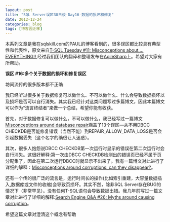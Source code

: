 ```yaml
---
layout: post
title: "SQL Server误区30日谈-Day16-数据的损坏和修复"
date: 2012-12-24
categories: blog
tags: [博客园迁移]
---
```


本系列文章是我在sqlskill.com的PAUL的博客看到的，很多误区都比较具有典型性和代表性，原文来自[T-SQL Tuesday \#11: Misconceptions about.... EVERYTHING\!\!](http://www.sqlskills.com/blogs/paul/post/T-SQL-Tuesday-11-Misconceptions-about-EVERYTHING!!.aspx),经过我们团队的翻译和整理发布在[AgileSharp](http://www.agilesharp.com/)上。希望对大家有所帮助。

**误区 \#16:多个关于数据的损坏和修复误区**

坊间流传的很多版本都不正确

我已经听过很多关于数据修复可以做什么、不可以做什么、什么会导致数据损坏以及损坏是否可以自行消失。其实我已经针对这类问题写过多篇博文，因此本篇博文可以作为“流言终结者”来做一个总结，希望你能有收获。

首先，对于数据修复可以做什么，不可以做什么，我已经写过一篇博文[Misconceptions around database repair](http://www.sqlskills.com/BLOGS/PAUL/post/Misconceptions-around-database-repair.aspx)涵盖了13个误区—从不用DBCC CHECKDB是否能修复错误（当然不能）到REPAIR\_ALLOW\_DATA\_LOSS是否会引起数据丢失（这个名字的确很让人迷惑）。

其次，很多人抱怨说DBCC CHECKDB第一次运行时显示的错误在第二次运行时会自行消失。这很好解释:第一次由DBCC CHECKDB检测出的错误页已经不属于页分配集了，因此在第二次运行DBCC时就显示不出来了。我有一篇博文对此进行了详细的解释：[Misconceptions around corruptions: can they disappear?](http://www.sqlskills.com/BLOGS/PAUL/post/Misconceptions-around-corruptions-can-they-disappear.aspx)。

还有一个传的很广泛的流言是，运行时间长的操作\(比如索引重建，大容量数据插入,数据库或文件的收缩\)会导致页损坏。其实不然，除非SQL Server存在BUG的情况下（非常罕见）。没有任何T-SQL语句会导致数据出错。我几年前写过一篇文章对此进行了详细的解释:[Search Engine Q&A \#26: Myths around causing corruption](http://www.sqlskills.com/BLOGS/PAUL/post/Search-Engine-QA-26-Myths-around-causing-corruption.aspx)。

希望这篇文章对澄清这个概念有帮助
